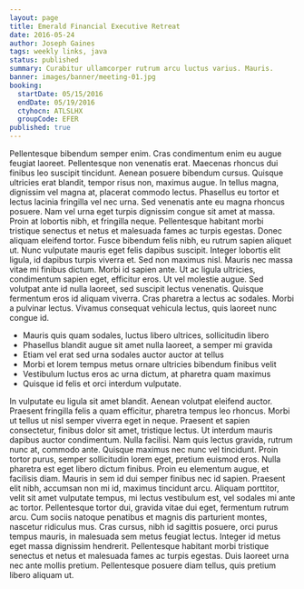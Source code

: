 ```yaml
---
layout: page
title: Emerald Financial Executive Retreat
date: 2016-05-24
author: Joseph Gaines
tags: weekly links, java
status: published
summary: Curabitur ullamcorper rutrum arcu luctus varius. Mauris.
banner: images/banner/meeting-01.jpg
booking:
  startDate: 05/15/2016
  endDate: 05/19/2016
  ctyhocn: ATLSLHX
  groupCode: EFER
published: true
---
```

Pellentesque bibendum semper enim. Cras condimentum enim eu augue feugiat laoreet. Pellentesque non venenatis erat. Maecenas rhoncus dui finibus leo suscipit tincidunt. Aenean posuere bibendum cursus. Quisque ultricies erat blandit, tempor risus non, maximus augue. In tellus magna, dignissim vel magna at, placerat commodo lectus. Phasellus eu tortor et lectus lacinia fringilla vel nec urna. Sed venenatis ante eu magna rhoncus posuere. Nam vel urna eget turpis dignissim congue sit amet at massa. Proin at lobortis nibh, et fringilla neque. Pellentesque habitant morbi tristique senectus et netus et malesuada fames ac turpis egestas.
Donec aliquam eleifend tortor. Fusce bibendum felis nibh, eu rutrum sapien aliquet ut. Nunc vulputate mauris eget felis dapibus suscipit. Integer lobortis elit ligula, id dapibus turpis viverra et. Sed non maximus nisl. Mauris nec massa vitae mi finibus dictum. Morbi id sapien ante. Ut ac ligula ultricies, condimentum sapien eget, efficitur eros. Ut vel molestie augue. Sed volutpat ante id nulla laoreet, sed suscipit lectus venenatis. Quisque fermentum eros id aliquam viverra. Cras pharetra a lectus ac sodales. Morbi a pulvinar lectus. Vivamus consequat vehicula lectus, quis laoreet nunc congue id.

* Mauris quis quam sodales, luctus libero ultrices, sollicitudin libero
* Phasellus blandit augue sit amet nulla laoreet, a semper mi gravida
* Etiam vel erat sed urna sodales auctor auctor at tellus
* Morbi et lorem tempus metus ornare ultricies bibendum finibus velit
* Vestibulum luctus eros ac urna dictum, at pharetra quam maximus
* Quisque id felis et orci interdum vulputate.

In vulputate eu ligula sit amet blandit. Aenean volutpat eleifend auctor. Praesent fringilla felis a quam efficitur, pharetra tempus leo rhoncus. Morbi ut tellus ut nisl semper viverra eget in neque. Praesent et sapien consectetur, finibus dolor sit amet, tristique lectus. Ut interdum mauris dapibus auctor condimentum. Nulla facilisi. Nam quis lectus gravida, rutrum nunc at, commodo ante. Quisque maximus nec nunc vel tincidunt.
Proin tortor purus, semper sollicitudin lorem eget, pretium euismod eros. Nulla pharetra est eget libero dictum finibus. Proin eu elementum augue, et facilisis diam. Mauris in sem id dui semper finibus nec id sapien. Praesent elit nibh, accumsan non mi id, maximus tincidunt arcu. Aliquam porttitor, velit sit amet vulputate tempus, mi lectus vestibulum est, vel sodales mi ante ac tortor. Pellentesque tortor dui, gravida vitae dui eget, fermentum rutrum arcu. Cum sociis natoque penatibus et magnis dis parturient montes, nascetur ridiculus mus. Cras cursus, nibh id sagittis posuere, orci purus tempus mauris, in malesuada sem metus feugiat lectus. Integer id metus eget massa dignissim hendrerit. Pellentesque habitant morbi tristique senectus et netus et malesuada fames ac turpis egestas. Duis laoreet urna nec ante mollis pretium. Pellentesque posuere diam tellus, quis pretium libero aliquam ut.
